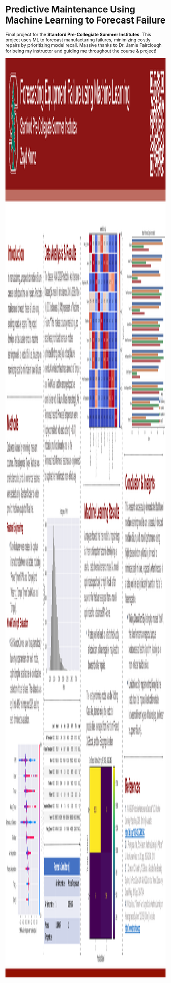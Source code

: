 # Predictive Maintenance Using Machine Learning to Forecast Failure

Final project for the **Stanford Pre-Collegiate Summer Institutes**. This project uses ML to forecast manufacturing failures, minimizing costly repairs by prioritizing model recall. Massive thanks to Dr. Jamie Fairclough for being my instructor and guiding me throughout the course & project!

<img width="3840" height="2880" alt="SPCS-Poster" src="https://raw.githubusercontent.com/ShrootBuck/stanford-predictive-maintenance/refs/heads/main/Poster.png" />
